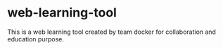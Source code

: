 # web-learning-tool
This is a web learning tool created by team docker for collaboration and education purpose.
